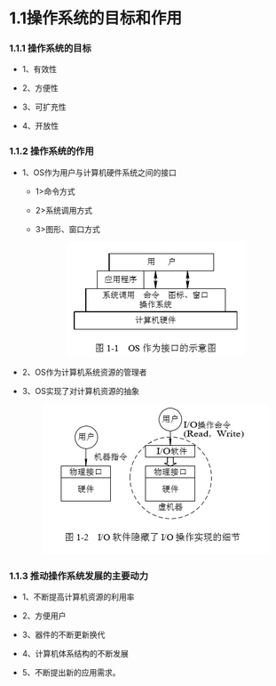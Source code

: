 # 1.1操作系统的目标和作用

### 1.1.1 操作系统的目标

* 1、有效性

* 2、方便性

* 3、可扩充性

* 4、开放性


### 1.1.2 操作系统的作用

* 1、OS作为用户与计算机硬件系统之间的接口

    * 1>命令方式
    
    * 2>系统调用方式
    
    * 3>图形、窗口方式
    
    <div align="center"><img src="./img/OS作为接口的示意图.png"/></div>

* 2、OS作为计算机系统资源的管理者

* 3、OS实现了对计算机资源的抽象

    <div align="center"><img src="./img/IO软件隐藏了IO操作实现的细节.png"/></div>


### 1.1.3 推动操作系统发展的主要动力

* 1、不断提高计算机资源的利用率

* 2、方便用户

* 3、器件的不断更新换代

* 4、计算机体系结构的不断发展

* 5、不断提出新的应用需求。


































